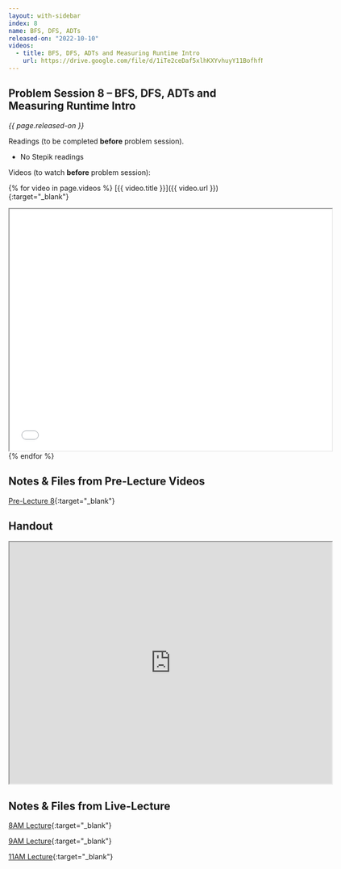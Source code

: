 ```yaml
---
layout: with-sidebar
index: 8
name: BFS, DFS, ADTs
released-on: "2022-10-10"
videos:
  - title: BFS, DFS, ADTs and Measuring Runtime Intro
    url: https://drive.google.com/file/d/1iTe2ceDaf5xlhKXYvhuyY11BofhfNzqH
---
```


## Problem Session 8 – BFS, DFS, ADTs and Measuring Runtime Intro

_{{ page.released-on }}_

Readings (to be completed **before** problem session). 
- No Stepik readings

Videos (to watch **before** problem session):

{% for video in page.videos %}
[{{ video.title }}]({{ video.url }}){:target="_blank"}

<iframe src="{{ video.url }}/preview" width="640" height="480" allow="autoplay"></iframe>
{% endfor %}

## Notes & Files from Pre-Lecture Videos

[Pre-Lecture 8](https://github.com/ucsd-cse12-f22/ucsd-cse12-f22.github.io/tree/main/_pre-lectures/lecture-08){:target="_blank"}

## Handout

<iframe src="https://drive.google.com/file/d/1X8PeujbJYQ60rGtE71y0oTqObEI5b4QL/preview" width="640" height="480" allow="autoplay"></iframe>

## Notes & Files from Live-Lecture

[8AM Lecture](https://github.com/ucsd-cse12-f22/ucsd-cse12-f22.github.io/tree/main/_lectures/lecture-08/A00){:target="_blank"}

[9AM Lecture](https://github.com/ucsd-cse12-f22/ucsd-cse12-f22.github.io/tree/main/_lectures/lecture-08/B00){:target="_blank"}

[11AM Lecture](https://github.com/ucsd-cse12-f22/ucsd-cse12-f22.github.io/tree/main/_lectures/lecture-08/C00){:target="_blank"}
